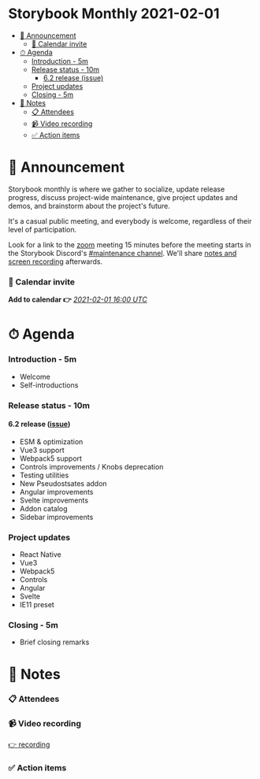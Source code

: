 <h1>Storybook Monthly 2021-02-01</h1>

- [📢 Announcement](#-announcement)
    - [📅 Calendar invite](#-calendar-invite)
- [⏱ Agenda](#-agenda)
    - [Introduction - 5m](#introduction---5m)
    - [Release status - 10m](#release-status---10m)
      - [6.2 release (issue)](#62-release-issue)
    - [Project updates](#project-updates)
    - [Closing - 5m](#closing---5m)
- [📝 Notes](#-notes)
    - [📋 Attendees](#-attendees)
    - [📹 Video recording](#-video-recording)
    - [✅ Action items](#-action-items)

# 📢 Announcement

Storybook monthly is where we gather to socialize, update release progress, discuss project-wide maintenance, give project updates and demos, and brainstorm about the project's future.

It's a casual public meeting, and everybody is welcome, regardless of their level of participation.

Look for a link to the [zoom](https://zoom.us/) meeting 15 minutes before the meeting starts in the Storybook Discord's [#maintenance channel](https://discord.gg/qhAxMgN). We'll share [notes and screen recording](https://github.com/storybookjs/community) afterwards.

### 📅 Calendar invite

**Add to calendar 👉** [_2021-02-01 16:00 UTC_](https://calendar.google.com/event?action=TEMPLATE&tmeid=ZDRsM2g5c3JtOTRlM2dpNWNyZXMxcnRkbWxfMjAyMDAxMDZUMTYwMDAwWiA4ZDB1NzBzbm9zY2ZkOGw2Z2lrNm83M2syMEBn&tmsrc=8d0u70snoscfd8l6gik6o73k20%40group.calendar.google.com&scp=ALL)

# ⏱ Agenda

### Introduction - 5m

- Welcome
- Self-introductions

### Release status - 10m

#### 6.2 release ([issue](https://github.com/storybookjs/storybook/issues/13160))

- ESM & optimization
- Vue3 support
- Webpack5 support
- Controls improvements / Knobs deprecation
- Testing utilities
- New Pseudostsates addon
- Angular improvements
- Svelte improvements
- Addon catalog
- Sidebar improvements

### Project updates

- React Native
- Vue3
- Webpack5
- Controls
- Angular
- Svelte
- IE11 preset

### Closing - 5m

- Brief closing remarks

# 📝 Notes

### 📋 Attendees

### 📹 Video recording

[👉 recording](FIXME)

### ✅ Action items

